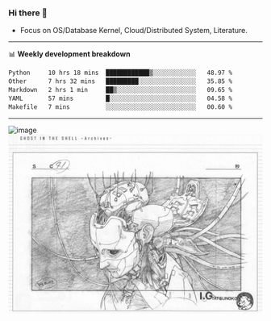 ### Hi there 👋
<!-- * Daily Meditation via Leetcode/Competitive-Programming. -->
* Focus on OS/Database Kernel, Cloud/Distributed System, Literature.

-------

📊 **Weekly development breakdown**
<!--START_SECTION:waka-->

```txt
Python     10 hrs 18 mins  ████████████▒░░░░░░░░░░░░   48.97 %
Other      7 hrs 32 mins   █████████░░░░░░░░░░░░░░░░   35.85 %
Markdown   2 hrs 1 min     ██▒░░░░░░░░░░░░░░░░░░░░░░   09.65 %
YAML       57 mins         █░░░░░░░░░░░░░░░░░░░░░░░░   04.58 %
Makefile   7 mins          ░░░░░░░░░░░░░░░░░░░░░░░░░   00.60 %
```

<!--END_SECTION:waka-->

-------

<!-- [![Leetcode Stats](https://leetcard.jacoblin.cool/hzhang413?font=Fira+Mono)](https://leetcode.com/fxrc) -->
![image](./cyberpunk-ghost-in-the-shell.gif)
![image](./gis-archive.png)

